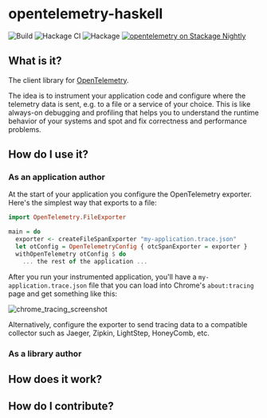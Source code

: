 # opentelemetry-haskell

![Build](https://github.com/ethercrow/opentelemetry-haskell/workflows/Build/badge.svg)
![Hackage CI](https://matrix.hackage.haskell.org/api/v2/packages/opentelemetry/badge)
![Hackage](https://img.shields.io/hackage/v/opentelemetry)
[![opentelemetry on Stackage Nightly](http://stackage.org/package/opentelemetry/badge/nightly)](http://stackage.org/nightly/package/opentelemetry)

## What is it?

The client library for [OpenTelemetry](https://opentelemetry.io).

The idea is to instrument your application code and configure where the telemetry data is sent, e.g. to a file or a service of your choice. This is like always-on debugging and profiling that helps you to understand the runtime behavior of your systems and spot and fix correctness and performance problems.

## How do I use it?

### As an application author

At the start of your application you configure the OpenTelemetry exporter. Here's the simplest way that exports to a file:

```haskell
import OpenTelemetry.FileExporter

main = do
  exporter <- createFileSpanExporter "my-application.trace.json"
  let otConfig = OpenTelemetryConfig { otcSpanExporter = exporter }
  withOpenTelemetry otConfig $ do
    ... the rest of the application ...
```


After you run your instrumented application, you'll have a `my-application.trace.json` file that you can load into Chrome's `about:tracing` page and get something like this:

![chrome_tracing_screenshot](https://i.imgur.com/q62yAkC.png)

Alternatively, configure the exporter to send tracing data to a compatible collector such as Jaeger, Zipkin, LightStep, HoneyComb, etc.

### As a library author

## How does it work?

## How do I contribute?
